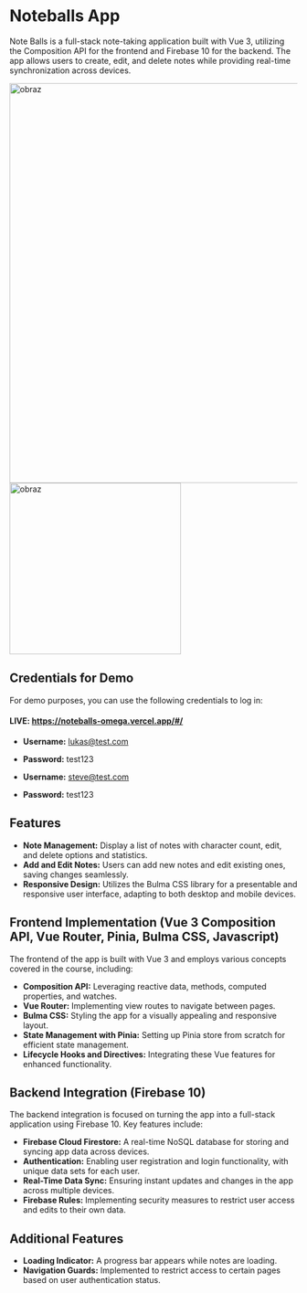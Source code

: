 # Noteballs App

Note Balls is a full-stack note-taking application built with Vue 3, utilizing the Composition API for the frontend and Firebase 10 for the backend. The app allows users to create, edit, and delete notes while providing real-time synchronization across devices.

<img src="https://github.com/rluki99/Noteballs/assets/120097849/a0e736b8-e793-4240-9c43-636ac272b84c" width="700px" alt="obraz">

<img src="https://github.com/rluki99/Noteballs/assets/120097849/90a9e442-5802-4a6c-b566-dcefdcc5825d" width="300px" alt="obraz">

## Credentials for Demo

For demo purposes, you can use the following credentials to log in:
#### **LIVE:** https://noteballs-omega.vercel.app/#/

- **Username:** lukas@test.com
- **Password:** test123

- **Username:** steve@test.com
- **Password:** test123

## Features

- **Note Management:** Display a list of notes with character count, edit, and delete options and statistics.
- **Add and Edit Notes:** Users can add new notes and edit existing ones, saving changes seamlessly.
- **Responsive Design:** Utilizes the Bulma CSS library for a presentable and responsive user interface, adapting to both desktop and mobile devices.

## Frontend Implementation (Vue 3 Composition API, Vue Router, Pinia, Bulma CSS, Javascript)

The frontend of the app is built with Vue 3 and employs various concepts covered in the course, including:

- **Composition API:** Leveraging reactive data, methods, computed properties, and watches.
- **Vue Router:** Implementing view routes to navigate between pages.
- **Bulma CSS:** Styling the app for a visually appealing and responsive layout.
- **State Management with Pinia:** Setting up Pinia store from scratch for efficient state management.
- **Lifecycle Hooks and Directives:** Integrating these Vue features for enhanced functionality.

## Backend Integration (Firebase 10)

The backend integration is focused on turning the app into a full-stack application using Firebase 10. Key features include:

- **Firebase Cloud Firestore:** A real-time NoSQL database for storing and syncing app data across devices.
- **Authentication:** Enabling user registration and login functionality, with unique data sets for each user.
- **Real-Time Data Sync:** Ensuring instant updates and changes in the app across multiple devices.
- **Firebase Rules:** Implementing security measures to restrict user access and edits to their own data.


## Additional Features

- **Loading Indicator:** A progress bar appears while notes are loading.
- **Navigation Guards:** Implemented to restrict access to certain pages based on user authentication status.

